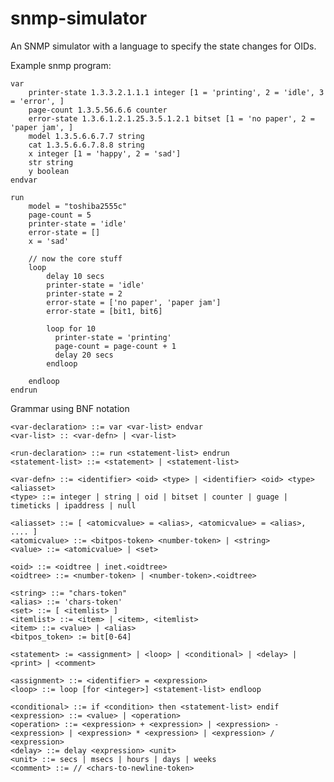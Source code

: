 # snmp-simulator
An SNMP simulator with a language to specify the state changes for OIDs.


Example snmp program:

	var
	    printer-state 1.3.3.2.1.1.1 integer [1 = 'printing', 2 = 'idle', 3 = 'error', ]
	    page-count 1.3.5.56.6.6 counter
	    error-state 1.3.6.1.2.1.25.3.5.1.2.1 bitset [1 = 'no paper', 2 = 'paper jam', ]
	    model 1.3.5.6.6.7.7 string
	    cat 1.3.5.6.6.7.8.8 string
		x integer [1 = 'happy', 2 = 'sad']
		str string
		y boolean
	endvar
	
	run
	    model = "toshiba2555c"
	    page-count = 5
	    printer-state = 'idle'
	    error-state = []
		x = 'sad'
	
	    // now the core stuff
	    loop
	        delay 10 secs
	        printer-state = 'idle' 
	        printer-state = 2
	        error-state = ['no paper', 'paper jam'] 
	        error-state = [bit1, bit6]
	
	        loop for 10
	          printer-state = 'printing'
	          page-count = page-count + 1
	          delay 20 secs
	        endloop
	
	    endloop
	endrun

Grammar using BNF notation

	<var-declaration> ::= var <var-list> endvar
	<var-list> :: <var-defn> | <var-list>
	
	<run-declaration> ::= run <statement-list> endrun
	<statement-list> ::= <statement> | <statement-list>
	
	<var-defn> ::= <identifier> <oid> <type> | <identifier> <oid> <type> <aliasset>
	<type> ::= integer | string | oid | bitset | counter | guage | timeticks | ipaddress | null
	
	<aliasset> ::= [ <atomicvalue> = <alias>, <atomicvalue> = <alias>, .... ]
	<atomicvalue> ::= <bitpos-token> <number-token> | <string>
	<value> ::= <atomicvalue> | <set> 
	
	<oid> ::= <oidtree | inet.<oidtree>
	<oidtree> ::= <number-token> | <number-token>.<oidtree>
	
	<string> ::= "chars-token"
	<alias> ::= 'chars-token'
	<set> ::= [ <itemlist> ]
	<itemlist> ::= <item> | <item>, <itemlist>
	<item> ::= <value> | <alias>
	<bitpos_token> := bit[0-64]
	
	<statement> := <assignment> | <loop> | <conditional> | <delay> | <print> | <comment>
	
	<assignment> ::= <identifier> = <expression>
	<loop> ::= loop [for <integer>] <statement-list> endloop
	
	<conditional> ::= if <condition> then <statement-list> endif
	<expression> ::= <value> | <operation>
	<operation> ::= <expression> + <expression> | <expression> - <expression> | <expression> * <expression> | <expression> / <expression>
	<delay> ::= delay <expression> <unit>
	<unit> ::= secs | msecs | hours | days | weeks
	<comment> ::= // <chars-to-newline-token>


